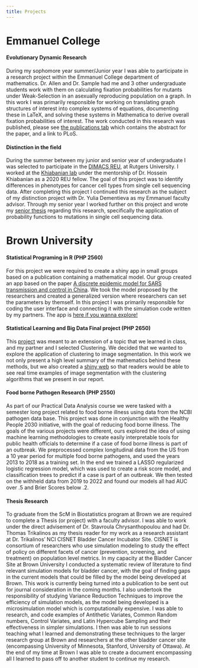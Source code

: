 ```yaml
---
title: Projects
---
```


# Emmanuel College

#### Evolutionary Dynamic Research 
 
During my sophomore year summer/Junior year I was able to participate in a research project within the Emmanuel College department of mathematics. Dr. Allen and Dr. Sample had me and 3 other undergraduate students work with them on calculating fixation probabilities for mutants under Weak-Selection in an asexually reproducing population on a graph. In this work I was primarily responsible for working on translating graph structures of interest into complex systems of equations, documenting these in LaTeX, and solving these systems in Mathematica to derive overall fixation probabilities of interest. The work conducted in this research was published, please see [the publications tab](https://timhedspeth.github.io/publication/) which contains the abstract for the paper, and a link to PLoS. 

#### Distinction in the field 

During the summer between my junior and senior year of undergraduate I was selected to participate in the [DIMACS REU](https://reu.dimacs.rutgers.edu/), at Rutgers University. I worked at the [Khiabanian lab](http://www.khiabanian-lab.org/pages/team.html) under the mentorship of Dr. Hossein Khiabanian as a 2020 REU fellow. The goal of this project was to identify differences in phenotypes for cancer cell types from single cell sequencing data. After completing this project I continued this research as the subject of my distinction project with Dr. Yulia Dementieva as my Emmanuel faculty advisor. Through my senior year I worked further on this project and wrote my [senior thesis](Distinction_Paper_draft.pdf) regarding this research, specifically the application of probability functions to mutations in single cell sequencing data. 


# Brown University 

#### Statistical Programing in R (PHP 2560)

For this project we were required to create a shiny app in small groups based on a publication containing a mathematical model. Our group created an app based on the paper [A discrete epidemic model for SARS transmission and control in China](https://doi.org/10.1016/j.mcm.2005.01.007). We took the model proposed by the researchers and created a generalized version where researchers can set the parameters by themself. In this project I was primarily responsible for coding the user interface and connecting it with the simulation code written by my partners. The app is [here if you wanna explore!](https://nliux.shinyapps.io/PHP2560-Shiny-Final-Project/)

#### Statistical Learning and Big Data Final project (PHP 2650)

This [project](php2650final.md) was meant to an extension of a topic that we learned in class, and my partner and I selected Clustering. We decided that we wanted to explore the application of clustering to image segmentation. In this work we not only present a high level summary of the mathematics behind these methods, but we also created a [shiny web](https://timhedspeth1.shinyapps.io/imagesegmentationproject/) so that readers would be able to see real time examples of image segmentation with the clustering algorithms that we present in our report.

#### Food borne Pathogen Research (PHP 2550)

As part of our Practical Data Analysis course we were tasked with a semester long project related to food borne illness using data from the NCBI pathogen data base. This project was done in conjunction with the Healthy People 2030 initiative, with the goal of reducing food borne illness. The goals of the various projects were different, ours explored the idea of using machine learning methodologies to create easily interpretable tools for public health officials to determine if a case of food borne illness is part of an outbreak. We preprocessed complex longitudinal data from the US from a 10 year period for multiple food borne pathogens, and used the years 2013 to 2018 as a training set. In the end we trained a LASSO regularized logistic regression model, which was used to create a risk score model, and classification trees to predict if a case is part of an outbreak. We then tested on the withheld data from 2019 to 2022 and found our models all had AUC over .5 and Brier Scores below .2. 


#### Thesis Research

To graduate from the ScM in Biostatistics program at Brown we are required to complete a Thesis (or project) with a faculty advisor. I was able to work under the direct advisement of Dr. Stavroula Chrysanthopoulou and had Dr. Thomas Trikalinos as my thesis reader for my work as a research assistant at Dr. Trikalinos’ NCI CISNET Bladder Cancer Incubator Site. CISNET is consortium of researchers who use simulation modeling to study the effect of policy on different facets of cancer (prevention, screening, and treatment) on population level metrics. In my capacity at the Bladder Cancer Site at Brown University I conducted a systematic review of literature to find relevant simulation models for bladder cancer, with the goal of finding gaps in the current models that could be filled by the model being developed at Brown. This work is currently being turned into a publication to be sent out for journal consideration in the coming months. I also undertook the responsibility of studying Variance Reduction Techniques to improve the efficiency of simulation models, as the model being developed is a microsimulation model which is computationally expensive. I was able to research, and code examples of Antithetic Variates, Common Random numbers, Control Variates, and Latin Hypercube Sampling and their effectiveness in simpler simulations. I then was able to run sessions teaching what I learned and demonstrating these techniques to the larger research group at Brown and researchers at the other bladder cancer site (encompassing University of Minnesota, Stanford, University of Ottawa). At the end of my time at Brown I was able to create a document encompassing all I learned to pass off to another student to continue my research. 
